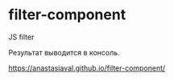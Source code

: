 # filter-component
JS filter

Результат выводится в консоль.

https://anastasiaval.github.io/filter-component/


